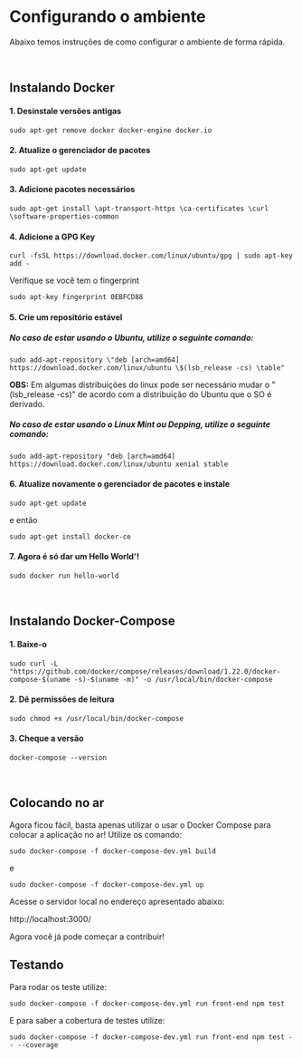 # Configurando o ambiente
Abaixo temos instruções de como configurar o ambiente de forma rápida.

<br>


## Instalando Docker

#### 1. Desinstale versões antigas

```sudo apt-get remove docker docker-engine docker.io```


#### 2. Atualize o gerenciador de pacotes

```sudo apt-get update```

#### 3. Adicione pacotes necessários

```sudo apt-get install \apt-transport-https \ca-certificates \curl \software-properties-common```

#### 4. Adicione a GPG Key

```curl -fsSL https://download.docker.com/linux/ubuntu/gpg | sudo apt-key add -```

 Verifique se você tem o fingerprint

```sudo apt-key fingerprint 0EBFCD88```

#### 5. Crie um repositório estável

##### No caso de estar usando o **Ubuntu**, utilize o seguinte comando:
```sudo add-apt-repository \"deb [arch=amd64] https://download.docker.com/linux/ubuntu \$(lsb_release -cs) \table"```

**OBS:** Em algumas distribuições do linux pode ser necessário mudar o "(lsb_release -cs)" de acordo com a distribuição do Ubuntu que o SO é derivado.

##### No caso de estar usando o **Linux Mint** ou **Depping**, utilize o seguinte comando:
```sudo add-apt-repository "deb [arch=amd64] https://download.docker.com/linux/ubuntu xenial stable```

#### 6. Atualize novamente o gerenciador de pacotes e instale

```sudo apt-get update```

e então

```sudo apt-get install docker-ce```


#### 7. Agora é só dar um Hello World'!

```sudo docker run hello-world```


<br>


## Instalando Docker-Compose

#### 1. Baixe-o

```sudo curl -L "https://github.com/docker/compose/releases/download/1.22.0/docker-compose-$(uname -s)-$(uname -m)" -o /usr/local/bin/docker-compose```

#### 2. Dê permissões de leitura

```sudo chmod +x /usr/local/bin/docker-compose```

#### 3. Cheque a versão

```docker-compose --version```



<br>

## Colocando no ar
Agora ficou fácil, basta apenas utilizar o usar o Docker Compose para colocar a aplicação no ar! Utilize os comando:

```sudo docker-compose -f docker-compose-dev.yml build```

e

```sudo docker-compose -f docker-compose-dev.yml up```

Acesse o servidor local no endereço apresentado abaixo:

http://localhost:3000/


Agora você já pode começar a contribuir!


## Testando

Para rodar os teste utilize:

```sudo docker-compose -f docker-compose-dev.yml run front-end npm test```

E para saber a cobertura de testes utilize:

```sudo docker-compose -f docker-compose-dev.yml run front-end npm test -- --coverage```
